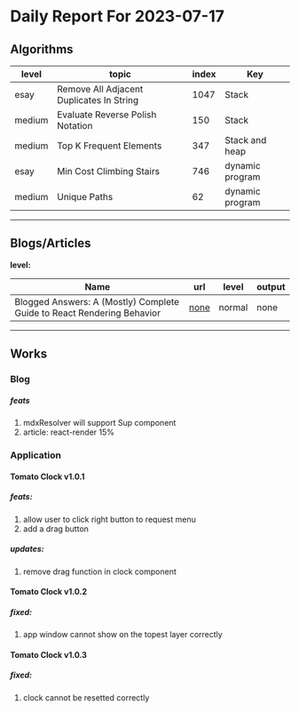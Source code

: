 # Daily Report For 2023-07-17

## Algorithms

| level  | topic                                    | index | Key             |
| ------ | ---------------------------------------- | ----- | --------------- |
| esay   | Remove All Adjacent Duplicates In String | 1047  | Stack           |
| medium | Evaluate Reverse Polish Notation         | 150   | Stack           |
| medium | Top K Frequent Elements                  | 347   | Stack and heap  |
| esay   | Min Cost Climbing Stairs                 | 746   | dynamic program |
| medium | Unique Paths                             | 62    | dynamic program |

---

## Blogs/Articles

**level:**

| Name                                                                   | url                                                                                                                    | level  | output |
| ---------------------------------------------------------------------- | ---------------------------------------------------------------------------------------------------------------------- | ------ | ------ |
| Blogged Answers: A (Mostly) Complete Guide to React Rendering Behavior | [none](https://blog.isquaredsoftware.com/2020/05/blogged-answers-a-mostly-complete-guide-to-react-rendering-behavior/) | normal | none   |

---

## Works

### Blog

##### feats
1. mdxResolver will support Sup component
2. article: react-render 15%

### Application

#### Tomato Clock v1.0.1

##### feats:

1. allow user to click right button to request menu
2. add a drag button

##### updates:

1. remove drag function in clock component

#### Tomato Clock v1.0.2

##### fixed:

1. app window cannot show on the topest layer correctly

#### Tomato Clock v1.0.3

##### fixed:

1. clock cannot be resetted correctly